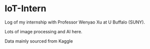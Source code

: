 # IoT-Intern

Log of my internship with Professor Wenyao Xu at U Buffalo (SUNY).

Lots of image processing and AI  here.

Data mainly sourced from Kaggle
